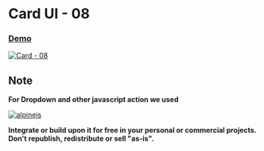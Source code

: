 # **Card UI - 08**

### [Demo](https://dropways.github.io/card-ui/cards/card-08)

[![Card - 08](https://github-production-user-asset-6210df.s3.amazonaws.com/38377336/251513367-fe8a88c4-fde9-4208-a124-757b59e7edec.jpg)](https://dropways.github.io/card-ui/cards/card-08/)

## Note

**For Dropdown and other javascript action we used**

[![alpinejs](https://github-production-user-asset-6210df.s3.amazonaws.com/38377336/250278992-60746a40-ffc9-48fc-a6bb-3a7e8e92903f.svg)](https://alpinejs.dev/)

**Integrate or build upon it for free in your personal or commercial projects. Don't republish, redistribute or sell "as-is".**
